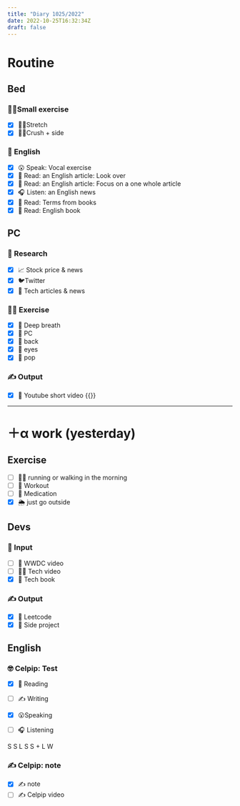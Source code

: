 ```yaml
---
title: "Diary 1025/2022"  
date: 2022-10-25T16:32:34Z
draft: false
---
```



# Routine

## Bed

### 🧘‍♀️Small exercise

- [x]  🤸‍♂️Stretch
- [x]  🧎‍♀️Crush + side

### 🏴󠁧󠁢󠁥󠁮󠁧󠁿 English

- [x]  😮 Speak: Vocal exercise
- [x]  📖 Read: an English article: Look over
- [x]  📖 Read: an English article: Focus on a one whole article
- [x]  🎧 Listen:  an English news
- [x]  📖 Read: Terms from books
- [x]  📖 Read: English book

## PC

### 👀 Research

- [x]  📈 Stock price & news
- [x]  🐦Twitter
- [x]  👾 Tech articles & news

### 🧘‍♀️ Exercise

- [x]  🧘 Deep breath
- [x]  🧘 PC
- [x]  🙆 back
- [x]  🧐 eyes
- [x]  🕺 pop

### ✍️ Output

- [x]  🎥 Youtube short video {{<youtube QJ7cnH0w4RU>}}

---

# ＋α work (yesterday)

## Exercise

- [ ]  🏃‍♀️ running or walking in the morning
- [ ]  💪 Workout
- [ ]  🧘 Medication
- [x]  🌦 just go outside

## Devs

### 👀 Input

- [ ]  🍏 WWDC video
- [ ]  👩‍💻 Tech video
- [x]  📗 Tech book

### ✍️ Output

- [x]  🎲 Leetcode
- [x]  👾 Side project

## English

### 🤓 Celpip: Test

- [x]  📖 Reading

- [ ]  ✍️ Writing
- [x]  😮Speaking
- [ ]  🎧 Listening

S S L S S + L W

### ✍️ Celpip: note

- [x]  ✍️ note
- [ ]  ✍️ Celpip video